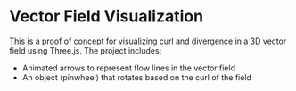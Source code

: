 # Vector Field Visualization

This is a proof of concept for visualizing curl and divergence in a 3D vector field using Three.js. The project includes:

- Animated arrows to represent flow lines in the vector field
- An object (pinwheel) that rotates based on the curl of the field
